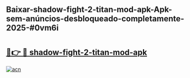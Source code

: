 ## Baixar-shadow-fight-2-titan-mod-apk-Apk-sem-anúncios-desbloqueado-completamente-2025-#0vm6i

# <h2><a href="https://ainizakaria.my?title=shadow-fight-2-titan-mod-apk&ref=22M">🔗👉 🔴 shadow-fight-2-titan-mod-apk</a></h2>

[![acn](https://github.com/user-attachments/assets/0f9c940e-d8b0-45ae-aac7-cd30a18b3e1c)](https://ainizakaria.my?title=shadow-fight-2-titan-mod-apk&ref=22M)

